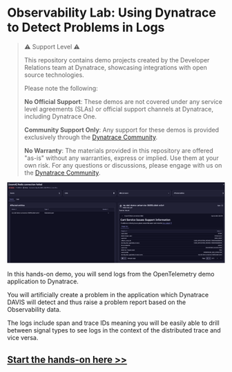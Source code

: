 # Observability Lab: Using Dynatrace to Detect Problems in Logs

> ⚠️ Support Level ⚠️
> 
> This repository contains demo projects created by the Developer Relations team at Dynatrace, showcasing integrations with open source technologies.
>
> Please note the following:
>
> **No Official Support**: These demos are not covered under any service level agreements (SLAs) or official support channels at Dynatrace, including Dynatrace One.
>
> **Community Support Only**: Any support for these demos is provided exclusively through the [Dynatrace Community](https://community.dynatrace.com).
>
> **No Warranty**: The materials provided in this repository are offered "as-is" without any warranties, express or implied. Use them at your own risk.
> For any questions or discussions, please engage with us on the [Dynatrace Community](https://community.dynatrace.com).


![problem details](docs/images/problem-details.png)

In this hands-on demo, you will send logs from the OpenTelemetry demo application to Dynatrace.

You will artificially create a problem in the application which Dynatrace DAVIS will detect and thus raise a problem report based on the Observability data.

The logs include span and trace IDs meaning you will be easily able to drill between signal types to see logs in the context of the distributed trace and vice versa.

## [Start the hands-on here >>](https://dynatrace.github.io/obslab-log-problem-detection)
